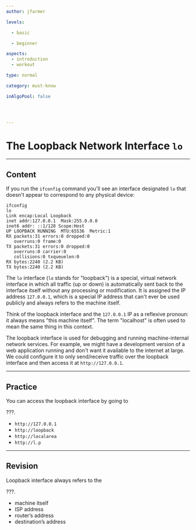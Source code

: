 ```yaml
---
author: jfarmer

levels:

  - basic

  - beginner

aspects:
  - introduction
  - workout

type: normal

category: must-know

inAlgoPool: false




---
```


# The Loopback Network Interface `lo`

---
## Content

If you run the `ifconfig` command you'll see an interface designated `lo` that doesn't appear to correspond to any physical device:

```shell
ifconfig
lo        
Link encap:Local Loopback  
inet addr:127.0.0.1  Mask:255.0.0.0
inet6 addr: ::1/128 Scope:Host
UP LOOPBACK RUNNING  MTU:65536  Metric:1
RX packets:31 errors:0 dropped:0
   overruns:0 frame:0
TX packets:31 errors:0 dropped:0
   overruns:0 carrier:0
   collisions:0 txqueuelen:0
RX bytes:2240 (2.2 KB)
TX bytes:2240 (2.2 KB)
```

The `lo` interface (`lo` stands for "loopback") is a special, virtual network interface in which all traffic (up or down) is automatically sent back to the interface itself without any processing or modification.  It is assigned the IP address `127.0.0.1`, which is a special IP address that can't ever be used publicly and always refers to the machine itself.

Think of the loopback interface and the `127.0.0.1` IP as a reflexive pronoun: it always means "this machine itself".  The term "localhost" is often used to mean the same thing in this context.

The loopback interface is used for debugging and running machine-internal network services.  For example, we might have a development version of a web application running and don't want it available to the internet at large.  We could configure it to only send/receive traffic over the loopback interface and then access it at `http://127.0.0.1`.

---
## Practice

You can access the loopback interface by going to 

???.

* `http://127.0.0.1`
* `http://loopback`
* `http://localarea`
* `http://l.p`

---
## Revision

Loopback interface always refers to the 

???.

* machine itself
* ISP address
* router’s address
* destination’s address

 
